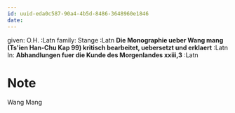 ```yaml
---
id: uuid-eda0c587-90a4-4b5d-8486-3648960e1846
date: 
---
```


given: O.H. :Latn
family: Stange :Latn
**Die Monographie ueber Wang mang (Ts'ien Han-Chu Kap 99) kritisch bearbeitet, uebersetzt und erklaert** :Latn
In: 
**Abhandlungen fuer die Kunde des Morgenlandes xxiii,3** :Latn
# Note
Wang Mang